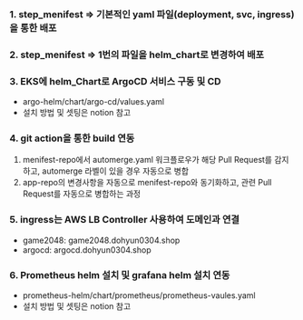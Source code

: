 ### 1. step_menifest => 기본적인 yaml 파일(deployment, svc, ingress) 을 통한 배포

### 2. step_menifest => 1번의 파일을 helm_chart로 변경하여 배포

### 3. EKS에 helm_Chart로 ArgoCD 서비스 구동 및 CD
- argo-helm/chart/argo-cd/values.yaml
- 설치 방법 및 셋팅은 notion 참고

### 4. git action을 통한 build 연동
  1. menifest-repo에서 automerge.yaml 워크플로우가 해당 Pull Request를 감지하고, automerge 라벨이 있을 경우 자동으로 병합
  2. app-repo의 변경사항을 자동으로 menifest-repo와 동기화하고, 관련 Pull Request를 자동으로 병합하는 과정
     
### 5. ingress는 AWS LB Controller 사용하여 도메인과 연결
- game2048: game2048.dohyun0304.shop
- argocd: argocd.dohyun0304.shop

### 6. Prometheus helm 설치 및 grafana helm 설치 연동
- prometheus-helm/chart/prometheus/prometheus-vaules.yaml
- 설치 방법 및 셋팅은 notion 참고
